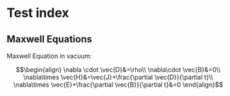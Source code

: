 # Test index

## Maxwell Equations

Maxwell Equation in vacuum:

$$\begin{align}
    \nabla \cdot \vec{D}&=\rho\\
    \nabla\cdot \vec{B}&=0\\
    \nabla\times \vec{H}&=\vec{J}+\frac{\partial \vec{D}}{\partial t}\\
    \nabla\times \vec{E}+\frac{\partial \vec{B}}{\partial t}&=0
\end{align}$$
